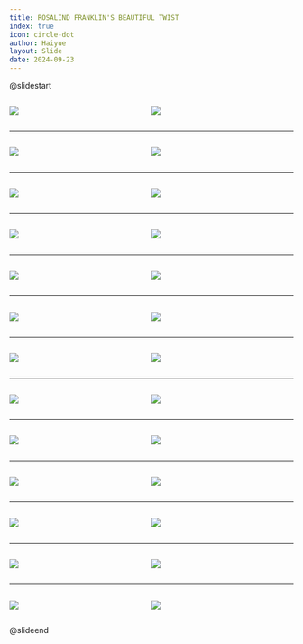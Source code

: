 ```yaml
---
title: ROSALIND FRANKLIN'S BEAUTIFUL TWIST
index: true
icon: circle-dot
author: Haiyue
layout: Slide
date: 2024-09-23
---
```

 
@slidestart

<div style="display:flex">
<div style="flex:1">

![](/reading/english/Level-X/ROSALIND%20FRANKLIN'S%20BEAUTIFUL%20TWIST/001.webp)
</div>
<div style="flex:1">

![](/reading/english/Level-X/ROSALIND%20FRANKLIN'S%20BEAUTIFUL%20TWIST/002.webp)
</div>
</div>

---

<div style="display:flex">
<div style="flex:1">

![](/reading/english/Level-X/ROSALIND%20FRANKLIN'S%20BEAUTIFUL%20TWIST/003.webp)
</div>
<div style="flex:1">

![](/reading/english/Level-X/ROSALIND%20FRANKLIN'S%20BEAUTIFUL%20TWIST/004.webp)
</div>
</div>

---

<div style="display:flex">
<div style="flex:1">

![](/reading/english/Level-X/ROSALIND%20FRANKLIN'S%20BEAUTIFUL%20TWIST/005.webp)
</div>
<div style="flex:1">

![](/reading/english/Level-X/ROSALIND%20FRANKLIN'S%20BEAUTIFUL%20TWIST/006.webp)
</div>
</div>

---

<div style="display:flex">
<div style="flex:1">

![](/reading/english/Level-X/ROSALIND%20FRANKLIN'S%20BEAUTIFUL%20TWIST/007.webp)
</div>
<div style="flex:1">

![](/reading/english/Level-X/ROSALIND%20FRANKLIN'S%20BEAUTIFUL%20TWIST/008.webp)
</div>
</div>

---

<div style="display:flex">
<div style="flex:1">

![](/reading/english/Level-X/ROSALIND%20FRANKLIN'S%20BEAUTIFUL%20TWIST/009.webp)
</div>
<div style="flex:1">

![](/reading/english/Level-X/ROSALIND%20FRANKLIN'S%20BEAUTIFUL%20TWIST/010.webp)
</div>
</div>

---

<div style="display:flex">
<div style="flex:1">

![](/reading/english/Level-X/ROSALIND%20FRANKLIN'S%20BEAUTIFUL%20TWIST/011.webp)
</div>
<div style="flex:1">

![](/reading/english/Level-X/ROSALIND%20FRANKLIN'S%20BEAUTIFUL%20TWIST/012.webp)
</div>
</div>

---

<div style="display:flex">
<div style="flex:1">

![](/reading/english/Level-X/ROSALIND%20FRANKLIN'S%20BEAUTIFUL%20TWIST/013.webp)
</div>
<div style="flex:1">

![](/reading/english/Level-X/ROSALIND%20FRANKLIN'S%20BEAUTIFUL%20TWIST/014.webp)
</div>
</div>

---

<div style="display:flex">
<div style="flex:1">

![](/reading/english/Level-X/ROSALIND%20FRANKLIN'S%20BEAUTIFUL%20TWIST/015.webp)
</div>
<div style="flex:1">

![](/reading/english/Level-X/ROSALIND%20FRANKLIN'S%20BEAUTIFUL%20TWIST/016.webp)
</div>
</div>

---

<div style="display:flex">
<div style="flex:1">

![](/reading/english/Level-X/ROSALIND%20FRANKLIN'S%20BEAUTIFUL%20TWIST/017.webp)
</div>
<div style="flex:1">

![](/reading/english/Level-X/ROSALIND%20FRANKLIN'S%20BEAUTIFUL%20TWIST/018.webp)
</div>
</div>

---

<div style="display:flex">
<div style="flex:1">

![](/reading/english/Level-X/ROSALIND%20FRANKLIN'S%20BEAUTIFUL%20TWIST/019.webp)
</div>
<div style="flex:1">

![](/reading/english/Level-X/ROSALIND%20FRANKLIN'S%20BEAUTIFUL%20TWIST/020.webp)
</div>
</div>

---

<div style="display:flex">
<div style="flex:1">

![](/reading/english/Level-X/ROSALIND%20FRANKLIN'S%20BEAUTIFUL%20TWIST/021.webp)
</div>
<div style="flex:1">

![](/reading/english/Level-X/ROSALIND%20FRANKLIN'S%20BEAUTIFUL%20TWIST/022.webp)
</div>
</div>

---

<div style="display:flex">
<div style="flex:1">

![](/reading/english/Level-X/ROSALIND%20FRANKLIN'S%20BEAUTIFUL%20TWIST/023.webp)
</div>
<div style="flex:1">

![](/reading/english/Level-X/ROSALIND%20FRANKLIN'S%20BEAUTIFUL%20TWIST/024.webp)
</div>
</div>

---

<div style="display:flex">
<div style="flex:1">

![](/reading/english/Level-X/ROSALIND%20FRANKLIN'S%20BEAUTIFUL%20TWIST/025.webp)
</div>
<div style="flex:1">

![](/reading/english/Level-X/ROSALIND%20FRANKLIN'S%20BEAUTIFUL%20TWIST/026.webp)
</div>
</div>

@slideend